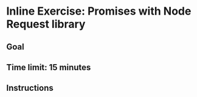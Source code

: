 # Inline Exercise: Promises with Node Request library

## Goal

## Time limit: 15 minutes

## Instructions
